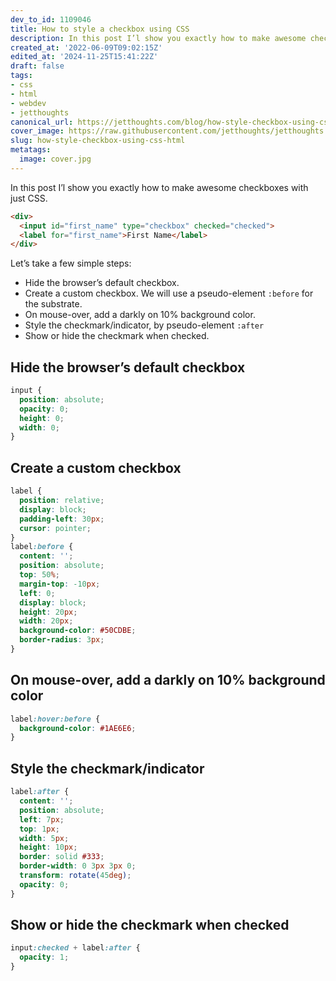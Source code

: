 ```yaml
---
dev_to_id: 1109046
title: How to style a checkbox using CSS
description: In this post I’l show you exactly how to make awesome checkboxes with just CSS.    &lt;div&gt;  ...
created_at: '2022-06-09T09:02:15Z'
edited_at: '2024-11-25T15:41:22Z'
draft: false
tags:
- css
- html
- webdev
- jetthoughts
canonical_url: https://jetthoughts.com/blog/how-style-checkbox-using-css-html/
cover_image: https://raw.githubusercontent.com/jetthoughts/jetthoughts.github.io/master/content/blog/how-style-checkbox-using-css-html/cover.jpg
slug: how-style-checkbox-using-css-html
metatags:
  image: cover.jpg
---
```

In this post I’l show you exactly how to make awesome checkboxes with just CSS.
```html
<div>
  <input id="first_name" type="checkbox" checked="checked">
  <label for="first_name">First Name</label>
</div>
```
Let’s take a few simple steps:

- Hide the browser’s default checkbox.
- Create a custom checkbox. We will use a pseudo-element `:before` for the substrate.
- On mouse-over, add a darkly on 10% background color.
- Style the checkmark/indicator, by pseudo-element `:after`
- Show or hide the checkmark when checked.

## Hide the browser’s default checkbox
```css
input {
  position: absolute;
  opacity: 0;
  height: 0;
  width: 0;
}
```

## Create a custom checkbox
```css
label {
  position: relative;
  display: block;
  padding-left: 30px;
  cursor: pointer;
}
label:before {
  content: '';
  position: absolute;
  top: 50%;
  margin-top: -10px;
  left: 0;
  display: block;
  height: 20px;
  width: 20px;
  background-color: #50CDBE;
  border-radius: 3px;
}
```

## On mouse-over, add a darkly on 10% background color
```css
label:hover:before {
  background-color: #1AE6E6;
}
```

## Style the checkmark/indicator
```css
label:after {
  content: '';
  position: absolute;
  left: 7px;
  top: 1px;
  width: 5px;
  height: 10px;
  border: solid #333;
  border-width: 0 3px 3px 0;
  transform: rotate(45deg);
  opacity: 0;
}
```

## Show or hide the checkmark when checked
```css
input:checked + label:after {
  opacity: 1;
}
```
